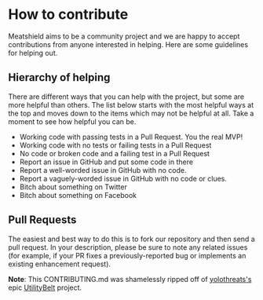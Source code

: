 # How to contribute

Meatshield aims to be a community project and we are happy to accept contributions
from anyone interested in helping. Here are some guidelines for helping out.

## Hierarchy of helping

There are different ways that you can help with the project, but some are more
helpful than others. The list below starts with the most helpful ways at the
top and moves down to the items which may not be helpful at all. Take a moment
to see how helpful you can be.

  * Working code with passing tests in a Pull Request. You the real MVP!
  * Working code with no tests or failing tests in a Pull Request
  * No code or broken code and a failing test in a Pull Request
  * Report an issue in GitHub and put some code in there
  * Report a well-worded issue in GitHub with no code.
  * Report a vaguely-worded issue in GitHub with no code or clues.
  * Bitch about something on Twitter
  * Bitch about something on Facebook

## Pull Requests

The easiest and best way to do this is to fork our repository and then send a
pull request. In your description, please be sure to note any related issues
(for example, if your PR fixes a previously-reported bug or implements an
existing enhancement request).

**Note**: This CONTRIBUTING.md was shamelessly ripped off of [yolothreats's](https://github.com/yolothreat) epic [UtilityBelt](https://github.com/yolothreat/utilitybelt) project.
